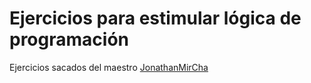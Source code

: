 # Ejercicios para estimular lógica de programación

Ejercicios sacados del maestro [JonathanMirCha](https://www.youtube.com/c/jonmircha)

